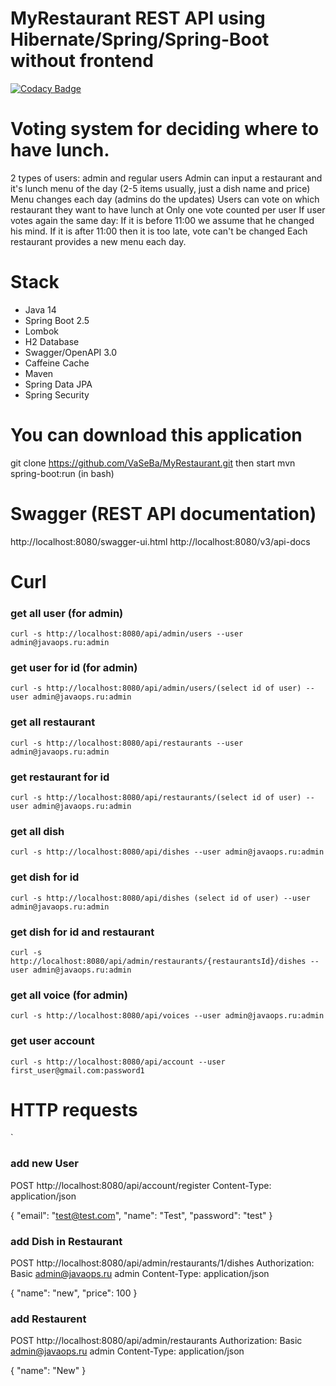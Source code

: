 # MyRestaurant REST API using Hibernate/Spring/Spring-Boot without frontend
[![Codacy Badge](https://app.codacy.com/project/badge/Grade/fb0a0e866ff043b2b38e0e9ee3c0db92)](https://www.codacy.com/gh/VaSeBa/MyRestaurant/dashboard?utm_source=github.com&amp;utm_medium=referral&amp;utm_content=VaSeBa/MyRestaurant&amp;utm_campaign=Badge_Grade)

# Voting system for deciding where to have lunch.

2 types of users: admin and regular users
Admin can input a restaurant and it's lunch menu of the day (2-5 items usually, just a dish name and price)
Menu changes each day (admins do the updates)
Users can vote on which restaurant they want to have lunch at
Only one vote counted per user
If user votes again the same day:
If it is before 11:00 we assume that he changed his mind.
If it is after 11:00 then it is too late, vote can't be changed
Each restaurant provides a new menu each day.


# Stack 

- Java 14
- Spring Boot 2.5
- Lombok 
- H2 Database
- Swagger/OpenAPI 3.0 
- Caffeine Cache
- Maven
- Spring Data JPA
- Spring Security

# You can download this application

git clone https://github.com/VaSeBa/MyRestaurant.git
then start
mvn spring-boot:run (in bash)


# Swagger (REST API documentation)

http://localhost:8080/swagger-ui.html
http://localhost:8080/v3/api-docs

# Curl 

### get all user (for admin)
`curl -s http://localhost:8080/api/admin/users --user admin@javaops.ru:admin`
### get user for id (for admin)
`curl -s http://localhost:8080/api/admin/users/(select id of user) --user admin@javaops.ru:admin`
### get all restaurant 
`curl -s http://localhost:8080/api/restaurants --user admin@javaops.ru:admin`
### get restaurant for id 
`curl -s http://localhost:8080/api/restaurants/(select id of user) --user admin@javaops.ru:admin`
### get all dish 
`curl -s http://localhost:8080/api/dishes --user admin@javaops.ru:admin`
### get dish for id 
`curl -s http://localhost:8080/api/dishes (select id of user) --user admin@javaops.ru:admin`
### get dish for id and restaurant
`curl -s http://localhost:8080/api/admin/restaurants/{restaurantsId}/dishes --user admin@javaops.ru:admin`
### get all voice (for admin)
`curl -s http://localhost:8080/api/voices --user admin@javaops.ru:admin`

### get user account 
`curl -s http://localhost:8080/api/account --user first_user@gmail.com:password1`

# HTTP requests
`
### add new User

POST http://localhost:8080/api/account/register
Content-Type: application/json

{
      "email": "test@test.com",
      "name": "Test",
      "password": "test"
}

### add Dish in Restaurant

POST http://localhost:8080/api/admin/restaurants/1/dishes
Authorization: Basic admin@javaops.ru admin
Content-Type: application/json

{
  "name": "new",
  "price": 100
}

### add Restaurent

POST http://localhost:8080/api/admin/restaurants
Authorization: Basic admin@javaops.ru admin
Content-Type: application/json

{
  "name": "New"
}






